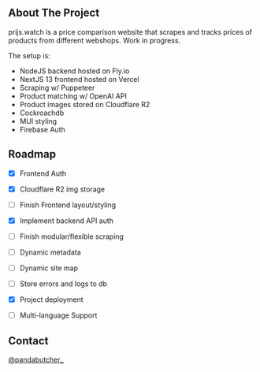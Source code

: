 <!-- ABOUT THE PROJECT -->
## About The Project


prijs.watch is a price comparison website that scrapes and tracks prices of products from different webshops. Work in progress.

The setup is:
* NodeJS backend hosted on Fly.io
* NextJS 13 frontend hosted on Vercel
* Scraping w/ Puppeteer
* Product matching w/ OpenAI API
* Product images stored on Cloudflare R2
* Cockroachdb
* MUI styling
* Firebase Auth


<!-- ROADMAP -->
## Roadmap

- [x] Frontend Auth
- [x] Cloudflare R2 img storage
- [ ] Finish Frontend layout/styling
- [x] Implement backend API auth
- [ ] Finish modular/flexible scraping
- [ ] Dynamic metadata
- [ ] Dynamic site map
- [ ] Store errors and logs to db
- [x] Project deployment
- [ ] Multi-language Support



## Contact

[@pandabutcher_](https://twitter.com/pandabutcher_)